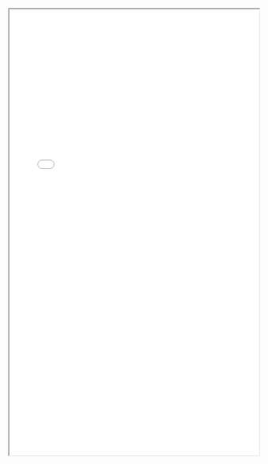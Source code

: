<div>
<iframe src="./res/韩国闻庆项目案例/合约/1.2.4.1工程设计合同.pdf" width="100%" height="900px" >
</iframe>
</div>
